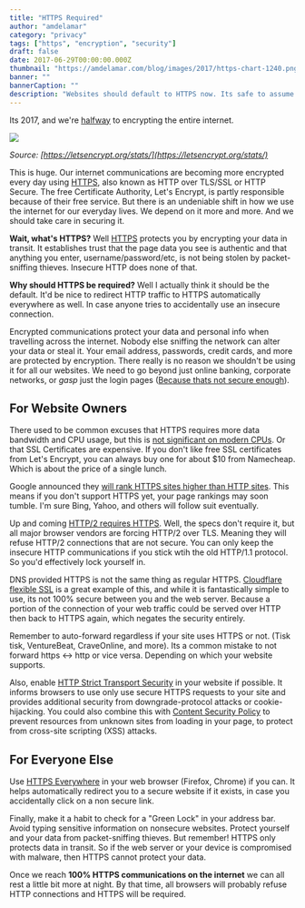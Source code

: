 ```yaml
---
title: "HTTPS Required"
author: "amdelamar"
category: "privacy"
tags: ["https", "encryption", "security"]
draft: false
date: 2017-06-29T00:00:00.000Z
thumbnail: "https://amdelamar.com/blog/images/2017/https-chart-1240.png"
banner: ""
bannerCaption: ""
description: "Websites should default to HTTPS now. Its safe to assume everyone should be using it already or planning to implement it."
---
```


Its 2017, and we're [halfway](https://www.eff.org/deeplinks/2017/02/were-halfway-encrypting-entire-web) to encrypting the entire internet.

![](/images/2017/https-chart-1240.png)

_Source: [https://letsencrypt.org/stats/](https://letsencrypt.org/stats/)_

This is huge. Our internet communications are becoming more encrypted every day using [HTTPS](https://en.wikipedia.org/wiki/HTTPS), also known as HTTP over TLS/SSL or HTTP Secure. The free Certificate Authority, Let's Encrypt, is partly responsible because of their free service. But there is an undeniable shift in how we use the internet for our everyday lives. We depend on it more and more. And we should take care in securing it.

**Wait, what's HTTPS?** Well [HTTPS](https://en.wikipedia.org/wiki/HTTPS) protects you by encrypting your data in transit. It establishes trust that the page data you see is authentic and that anything you enter, username/password/etc, is not being stolen by packet-sniffing thieves. Insecure HTTP does none of that.

**Why should HTTPS be required?** Well I actually think it should be the default. It'd be nice to redirect HTTP traffic to HTTPS automatically everywhere as well. In case anyone tries to accidentally use an insecure connection.

Encrypted communications protect your data and personal info when travelling across the internet. Nobody else sniffing the network can alter your data or steal it. Your email address, passwords, credit cards, and more are protected by encryption. There really is no reason we shouldn't be using it for all our websites. We need to go beyond just online banking, corporate networks, or *_gasp_* just the login pages ([Because thats not secure enough](https://en.wikipedia.org/wiki/Firesheep#HTTPS)).

## For Website Owners

There used to be common excuses that HTTPS requires more data bandwidth and CPU usage, but this is [not significant on modern CPUs](https://blog.httpwatch.com/2011/01/28/top-7-myths-about-https/). Or that SSL Certificates are expensive. If you don't like free SSL certificates from Let's Encrypt, you can always buy one for about $10 from Namecheap. Which is about the price of a single lunch.

Google announced they [will rank HTTPS sites higher than HTTP sites](https://webmasters.googleblog.com/2014/08/https-as-ranking-signal.html). This means if you don't support HTTPS yet, your page rankings may soon tumble. I'm sure Bing, Yahoo, and others will follow suit eventually.

Up and coming [HTTP/2 requires HTTPS](https://en.wikipedia.org/wiki/HTTP/2). Well, the specs don't require it, but all major browser vendors are forcing HTTP/2 over TLS. Meaning they will refuse HTTP/2 connections that are not secure. You can only keep the insecure HTTP communications if you stick wtih the old HTTP/1.1 protocol. So you'd effectively lock yourself in.

DNS provided HTTPS is not the same thing as regular HTTPS. [Cloudflare flexible SSL](https://stackoverflow.com/a/43646243) is a great example of this, and while it is fantastically simple to use, its not 100% secure between you and the web server. Because a portion of the connection of your web traffic could be served over HTTP then back to HTTPS again, which negates the security entirely.

Remember to auto-forward regardless if your site uses HTTPS or not. (Tisk tisk, VentureBeat, CraveOnline, and more). Its a common mistake to not forward https <-> http or vice versa. Depending on which your website supports.

Also, enable [HTTP Strict Transport Security](https://en.wikipedia.org/wiki/HTTP_Strict_Transport_Security) in your website if possible. It informs browsers to use only use secure HTTPS requests to your site and provides additional security from downgrade-protocol attacks or cookie-hijacking. You could also combine this with [Content Security Policy](https://content-security-policy.com/) to prevent resources from unknown sites from loading in your page, to protect from cross-site scripting (XSS) attacks.

## For Everyone Else

Use [HTTPS Everywhere](https://www.eff.org/https-everywhere) in your web browser (Firefox, Chrome) if you can. It helps automatically redirect you to a secure website if it exists, in case you accidentally click on a non secure link.

Finally, make it a habit to check for a "Green Lock" in your address bar. Avoid typing sensitive information on nonsecure websites. Protect yourself and your data from packet-sniffing thieves. But remember! HTTPS only protects data in transit. So if the web server or your device is compromised with malware, then HTTPS cannot protect your data.

Once we reach **100% HTTPS communications on the internet** we can all rest a little bit more at night. By that time, all browsers will probably refuse HTTP connections and HTTPS will be required.
